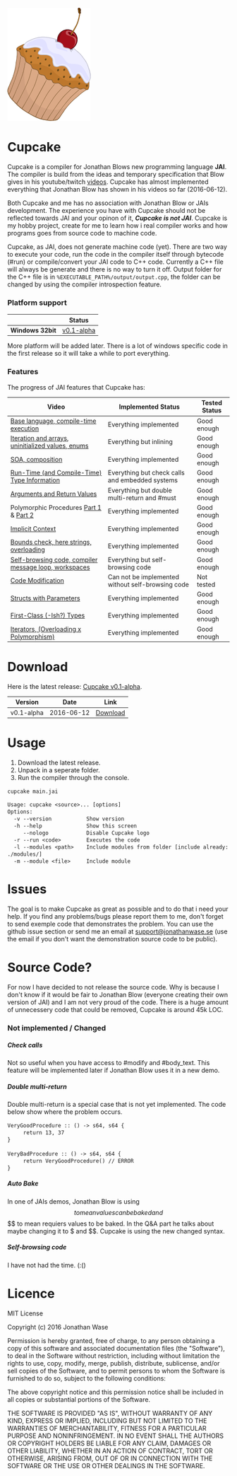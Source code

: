 
![Cupcake](logo.png "Title is optional")

# Cupcake
Cupcake is a compiler for Jonathan Blows new programming language **JAI**. The compiler is build from the ideas and temporary specification that Blow gives in his youtube/twitch [videos](https://www.youtube.com/user/jblow888/videos). Cupcake has almost implemented everything that Jonathan Blow has shown in his videos so far (2016-06-12). 

Both Cupcake and me has no association with Jonathan Blow or JAIs development. The experience you have with Cupcake should not be reflected towards JAI and your opinon of it, **_Cupcake is not JAI_**. Cupcake is my hobby project, create for me to learn how i real compiler works and how programs goes from source code to machine code.

Cupcake, as JAI, does not generate machine code (yet). There are two way to execute your code, run the code in the compiler itself  through bytecode (#run) or compile/convert your JAI code to C++ code. Currently a C++ file will always be generate and there is no way to turn it off. Output folder for the C++ file is in `%EXECUTABLE_PATH%/output/output.cpp`, the folder can be changed by using the compiler introspection feature.

### Platform support ###

|| **Status** |
|---|---|
|**Windows 32bit**         |[v0.1-alpha](http://)|

More platform will be added later. There is a lot of windows specific code in the first release so it will take a while to port everything. 

### Features ###
The progress of JAI features that Cupcake has:

Video  | Implemented Status | Tested Status
------------- | ------------- | ------------- 
[Base language, compile-time execution](https://www.youtube.com/watch?v=UTqZNujQOlA)  | Everything implemented | Good enough
[Iteration and arrays, uninitialized values, enums](https://www.youtube.com/watch?v=-UPFH0eWHEI)  | Everything but inlining | Good enough
[SOA, composition](https://www.youtube.com/watch?v=ZHqFrNyLlpA)  | Everything implemented | Good enough
[Run-Time (and Compile-Time) Type Information](https://www.youtube.com/watch?v=JoNkttD_MUs)  | Everything but check calls and embedded systems | Good enough
[Arguments and Return Values](https://www.youtube.com/watch?v=CttIYXCUeVY)  | Everything but double multi-return and #must | Good enough
Polymorphic Procedures [Part 1](https://www.youtube.com/watch?v=BwqeFrlSpuI) & [Part 2](https://www.youtube.com/watch?v=7Fsy2WaxLOY)  | Everything implemented | Good enough
[Implicit Context](https://www.youtube.com/watch?v=ciGQCP6HgqI)  | Everything implemented | Good enough
[Bounds check, here strings, overloading](https://www.youtube.com/watch?v=4h-0Sc2jK88)  | Everything implemented | Good enough
[Self-browsing code, compiler message loop, workspaces](https://www.youtube.com/watch?v=OHZwYYW9koI)  | Everything but self-browsing code | Good enough
[Code Modification](https://www.youtube.com/watch?v=59lKAlb6cRg)  | Can not be implemented without self-browsing code | Not tested
[Structs with Parameters](https://www.youtube.com/watch?v=2IBr0XZOPsk)  | Everything implemented | Good enough
[First-Class (-Ish?) Types](https://www.youtube.com/watch?v=iVN3LLf4wMg)  | Everything implemented | Good enough
[Iterators, (Overloading x Polymorphism)](https://www.youtube.com/watch?v=COQKyOCAxOQ)  | Everything implemented | Good enough

# Download #
Here is the latest release: [Cupcake v0.1-alpha](http://).

Version  | Date | Link
------------- | ------------- | ------------- 
v0.1-alpha  | 2016-06-12 | [Download](http://)

# Usage #
1. Download the latest release.
2. Unpack in a seperate folder.
3. Run the compiler through the console.

```
cupcake main.jai
```

```
Usage: cupcake <source>... [options]
Options:
  -v --version           Show version
  -h --help              Show this screen
     --nologo            Disable Cupcake logo
  -r --run <code>        Executes the code
  -l --modules <path>    Include modules from folder [include already: ./modules/]
  -m --module <file>     Include module
```

# Issues #
The goal is to make Cupcake as great as possible and to do that i need your help. If you find any problems/bugs please report them to me, don't forget to send exemple code that demonstrates the problem. You can use the github issue section or send me an email at [support@jonathanwase.se](mailto://support@jonathanwase.se) (use the email if you don't want the demonstration source code to be public).

# Source Code? #
For now I have decided to not release the source code. Why is because I don't know if it would be fair to Jonathan Blow (everyone creating their own version of JAI) and I am not very proud of the code. There is a huge amount of unnecessery code that could be removed, Cupcake is around 45k LOC. 

### Not implemented / Changed ###
##### Check calls #####
Not so useful when you have access to #modify and #body_text. This feature will be implemented later if Jonathan Blow uses it in a new demo.

##### Double multi-return #####
Double multi-return is a special case that is not yet implemented. The code below show where the problem occurs.
```jai
VeryGoodProcedure :: () -> s64, s64 {
     return 13, 37
}

VeryBadProcedure :: () -> s64, s64 {
     return VeryGoodProcedure() // ERROR
}
```

##### Auto Bake #####
In one of JAIs demos, Jonathan Blow is using $$ to mean values can be baked and $$ $$ to mean requiers values to be baked. In the Q&A part he talks about maybe changing it to $ and $$. Cupcake is using the new changed syntax.

##### Self-browsing code #####
I have not had the time. (:()

# Licence #

MIT License

Copyright (c) 2016 Jonathan Wase

Permission is hereby granted, free of charge, to any person obtaining a copy
of this software and associated documentation files (the "Software"), to deal
in the Software without restriction, including without limitation the rights
to use, copy, modify, merge, publish, distribute, sublicense, and/or sell
copies of the Software, and to permit persons to whom the Software is
furnished to do so, subject to the following conditions:

The above copyright notice and this permission notice shall be included in all
copies or substantial portions of the Software.

THE SOFTWARE IS PROVIDED "AS IS", WITHOUT WARRANTY OF ANY KIND, EXPRESS OR
IMPLIED, INCLUDING BUT NOT LIMITED TO THE WARRANTIES OF MERCHANTABILITY,
FITNESS FOR A PARTICULAR PURPOSE AND NONINFRINGEMENT. IN NO EVENT SHALL THE
AUTHORS OR COPYRIGHT HOLDERS BE LIABLE FOR ANY CLAIM, DAMAGES OR OTHER
LIABILITY, WHETHER IN AN ACTION OF CONTRACT, TORT OR OTHERWISE, ARISING FROM,
OUT OF OR IN CONNECTION WITH THE SOFTWARE OR THE USE OR OTHER DEALINGS IN THE
SOFTWARE.
